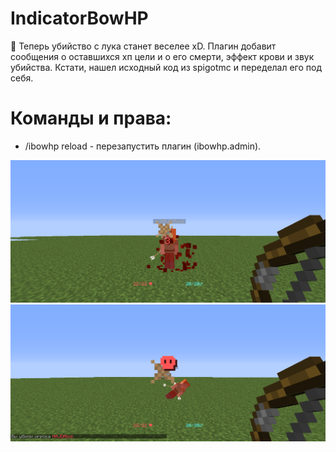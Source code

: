 # IndicatorBowHP
🏹 Теперь убийство с лука станет веселее xD. Плагин добавит сообщения о оставшихся хп цели и о его смерти, эффект крови и звук убийства. Кстати, нашел исходный код из spigotmc и переделал его под себя.

# Команды и права:
* /ibowhp reload - перезапустить плагин (ibowhp.admin).

![Alt-текст](https://github.com/MishaNeYT/IndicatorBowHP/blob/main/IndicatorBow%20Image%201.png)
![Alt-текст](https://github.com/MishaNeYT/IndicatorBowHP/blob/main/IndicatorBow%20Image%202.png)
